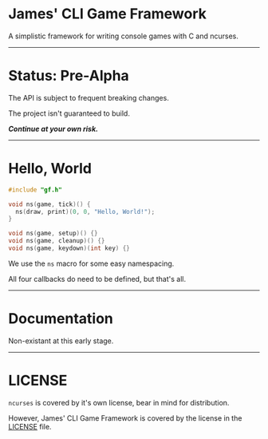 # James' CLI Game Framework

A simplistic framework for writing console games with C and ncurses.

---

# Status: Pre-Alpha

The API is subject to frequent breaking changes.

The project isn't guaranteed to build.

***Continue at your own risk.***

---

# Hello, World

```c
#include "gf.h"

void ns(game, tick)() {
  ns(draw, print)(0, 0, "Hello, World!");
}

void ns(game, setup)() {}
void ns(game, cleanup)() {}
void ns(game, keydown)(int key) {}
```

We use the ```ns``` macro for some easy namespacing.

All four callbacks do need to be defined, but that's all.

---

# Documentation

Non-existant at this early stage.

---

# LICENSE

```ncurses``` is covered by it's own license, bear in mind for distribution.

However, James' CLI Game Framework is covered by the license in the [LICENSE](LICENSE) file.
